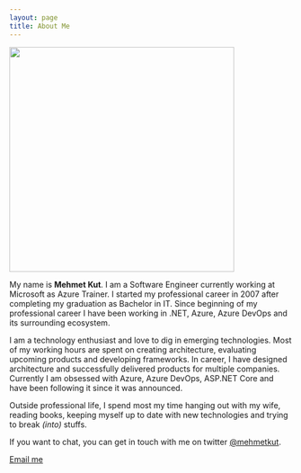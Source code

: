 ```yaml
---
layout: page
title: About Me
---
```


<div id="over">
<img class="Centered" src= " {{ site.url }}/assets/images/me.jpg" height="400px" />
</div>

My name is **Mehmet Kut**. I am a Software Engineer currently working at Microsoft as Azure Trainer. I started my professional career in 2007 after completing my graduation as Bachelor in IT. Since beginning of my professional career I have been working in .NET, Azure, Azure DevOps and its surrounding ecosystem. 

I am a technology enthusiast and love to dig in emerging technologies. Most of my working hours are spent on creating architecture, evaluating upcoming products and developing frameworks. In career, I have designed architecture and successfully delivered products for multiple companies. Currently I am obsessed with Azure, Azure DevOps, ASP.NET Core and have been following it since it was announced. 

Outside professional life, I spend most my time hanging out with my wife, reading books, keeping myself up to date with new technologies and trying to break *(into)* stuffs.

If you want to chat, you can get in touch with me on twitter [@mehmetkut](https://twitter.com/mehmetkut).

[Email me](mailto:mehmetkut@gmail.com)
